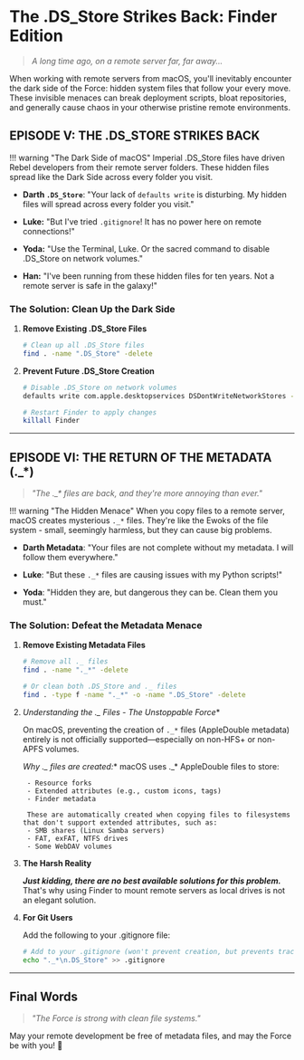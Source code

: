 # The .DS_Store Strikes Back: Finder Edition

> *A long time ago, on a remote server far, far away...*

When working with remote servers from macOS, you'll inevitably encounter the dark side of the Force: hidden system files that follow your every move. These invisible menaces can break deployment scripts, bloat repositories, and generally cause chaos in your otherwise pristine remote environments.

## EPISODE V: THE .DS_STORE STRIKES BACK

!!! warning "The Dark Side of macOS"
    Imperial .DS_Store files have driven Rebel developers from their remote server folders. These hidden files spread like the Dark Side across every folder you visit.

- **Darth `.DS_Store`**: "Your lack of `defaults write` is disturbing. My hidden files will spread across every folder you visit."

- **Luke:** "But I've tried `.gitignore`! It has no power here on remote connections!"

- **Yoda:** "Use the Terminal, Luke. Or the sacred command to disable .DS_Store on network volumes."

- **Han:** "I've been running from these hidden files for ten years. Not a remote server is safe in the galaxy!"

### The Solution: Clean Up the Dark Side

1. **Remove Existing .DS_Store Files**

    ```bash
    # Clean up all .DS_Store files
    find . -name ".DS_Store" -delete
    ```

2. **Prevent Future .DS_Store Creation**

    ```bash
    # Disable .DS_Store on network volumes
    defaults write com.apple.desktopservices DSDontWriteNetworkStores -bool TRUE

    # Restart Finder to apply changes
    killall Finder
    ```

---

## EPISODE VI: THE RETURN OF THE METADATA (._*)

> *"The ._\* files are back, and they're more annoying than ever."*

!!! warning "The Hidden Menace"
    When you copy files to a remote server, macOS creates mysterious `._*` files. They're like the Ewoks of the file system - small, seemingly harmless, but they can cause big problems.

- **Darth Metadata**: "Your files are not complete without my metadata. I will follow them everywhere."

- **Luke**: "But these `._*` files are causing issues with my Python scripts!"

- **Yoda**: "Hidden they are, but dangerous they can be. Clean them you must."

### The Solution: Defeat the Metadata Menace

1. **Remove Existing Metadata Files**

    ```bash
    # Remove all ._ files
    find . -name "._*" -delete

    # Or clean both .DS_Store and ._ files
    find . -type f -name "._*" -o -name ".DS_Store" -delete
    ```

2. **Understanding the ._* Files - The Unstoppable Force**

    On macOS, preventing the creation of `._*` files (AppleDouble metadata) entirely is not officially supported—especially on non-HFS+ or non-APFS volumes.

    **Why ._* files are created:**
    macOS uses ._* AppleDouble files to store:

        - Resource forks
        - Extended attributes (e.g., custom icons, tags)
        - Finder metadata

        These are automatically created when copying files to filesystems that don't support extended attributes, such as:
        - SMB shares (Linux Samba servers)
        - FAT, exFAT, NTFS drives
        - Some WebDAV volumes

3. **The Harsh Reality**

    ***Just kidding, there are no best available solutions for this problem.*** That's why using Finder to mount remote servers as local drives is not an elegant solution.

4. **For Git Users**

    Add the following to your .gitignore file:

    ```bash
    # Add to your .gitignore (won't prevent creation, but prevents tracking)
    echo "._*\n.DS_Store" >> .gitignore
    ```

---

## Final Words

> *"The Force is strong with clean file systems."*

May your remote development be free of metadata files, and may the Force be with you! 🚀

